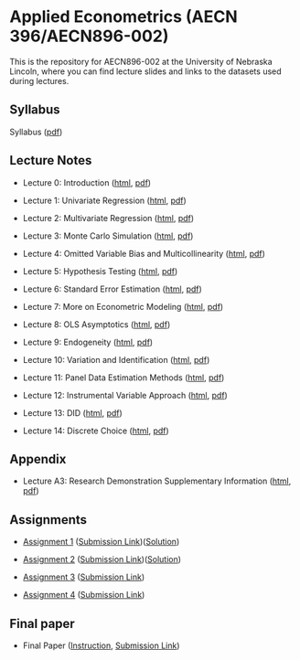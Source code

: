 
# Applied Econometrics (AECN 396/AECN896-002)

This is the repository for AECN896-002 at the University of Nebraska Lincoln, where you can find lecture slides and links to the datasets used during lectures.

## Syllabus

Syllabus ([pdf](https://tmieno2.github.io/MS-Applied-Econometrics/syllabus_2023.pdf))

## Lecture Notes

+ Lecture 0: Introduction ([html](https://tmieno2.github.io/MS-Applied-Econometrics/Introduction/Introduction_x.html), [pdf](https://tmieno2.github.io/MS-Applied-Econometrics/Introduction/Introduction_x.pdf))

+ Lecture 1: Univariate Regression ([html](https://tmieno2.github.io/MS-Applied-Econometrics/1_UnivariateRegression/univariate_regression_x.html), [pdf](https://tmieno2.github.io/MS-Applied-Econometrics/1_UnivariateRegression/univariate_regression_x.pdf))

+ Lecture 2: Multivariate Regression ([html](https://tmieno2.github.io/MS-Applied-Econometrics/2_MultivariateRegression/multivariate_regression_x.html), [pdf](https://tmieno2.github.io/MS-Applied-Econometrics/2_MultivariateRegression/multivariate_regression_x.pdf))

+ Lecture 3: Monte Carlo Simulation ([html](https://tmieno2.github.io/MS-Applied-Econometrics/3_MonteCarloSimulation/MC_x.html), [pdf](https://tmieno2.github.io/MS-Applied-Econometrics/3_MonteCarloSimulation/MC_x.pdf))

+ Lecture 4: Omitted Variable Bias and Multicollinearity ([html](https://tmieno2.github.io/MS-Applied-Econometrics/4_OmittedVariableMulticollinear/OmittedMulticollinear_x.html), [pdf](https://tmieno2.github.io/MS-Applied-Econometrics/4_OmittedVariableMulticollinear/OmittedMulticollinear_x.pdf))

+ Lecture 5: Hypothesis Testing ([html](https://tmieno2.github.io/MS-Applied-Econometrics/5_Testing/testing_x.html), [pdf](https://tmieno2.github.io/MS-Applied-Econometrics/5_Testing/testing_x.pdf))

+ Lecture 6: Standard Error Estimation ([html](https://tmieno2.github.io/MS-Applied-Econometrics/6_StandardErrorEstimation/se_estimation_x.html), [pdf](https://tmieno2.github.io/MS-Applied-Econometrics/6_StandardErrorEstimation/se_estimation_x.pdf))

+ Lecture 7: More on Econometric Modeling ([html](https://tmieno2.github.io/MS-Applied-Econometrics/7_EconometricModel/modeling_x.html), [pdf](https://tmieno2.github.io/MS-Applied-Econometrics/7_EconometricModel/modeling_x.pdf))

+ Lecture 8: OLS Asymptotics ([html](https://tmieno2.github.io/MS-Applied-Econometrics/8_Asymptotics/asymptotics_x.html), [pdf](https://tmieno2.github.io/MS-Applied-Econometrics/8_Asymptotics/asymptotics_x.pdf))

+ Lecture 9: Endogeneity ([html](https://tmieno2.github.io/MS-Applied-Econometrics/9_Endogeneity/endogeneity_x.html), [pdf](https://tmieno2.github.io/MS-Applied-Econometrics/9_Endogeneity/endogeneity_x.pdf))

+ Lecture 10: Variation and Identification ([html](https://tmieno2.github.io/MS-Applied-Econometrics/10_Identification/identification_x.html), [pdf](https://tmieno2.github.io/MS-Applied-Econometrics/10_Identification/identification_x.pdf))

+ Lecture 11: Panel Data Estimation Methods ([html](https://tmieno2.github.io/MS-Applied-Econometrics/11_Panel/panel_x.html), [pdf](https://tmieno2.github.io/MS-Applied-Econometrics/11_Panel/panel_x.pdf))

+ Lecture 12: Instrumental Variable Approach ([html](https://tmieno2.github.io/MS-Applied-Econometrics/12_InstrumentalVariable/iv_x.html), [pdf](https://tmieno2.github.io/MS-Applied-Econometrics/12_InstrumentalVariable/iv_x.pdf))

+ Lecture 13: DID ([html](https://tmieno2.github.io/MS-Applied-Econometrics/13_ImpactEvaluation/impact_evaluation_x.html), [pdf](https://tmieno2.github.io/MS-Applied-Econometrics/13_ImpactEvaluation/impact_evaluation_x.pdf))

+ Lecture 14: Discrete Choice ([html](https://tmieno2.github.io/MS-Applied-Econometrics/14_DiscreteChoice/discrete_choice_x.html), [pdf](https://tmieno2.github.io/MS-Applied-Econometrics/14_DiscreteChoice/discrete_choice_x.pdf))

## Appendix

+ Lecture A3: Research Demonstration Supplementary Information ([html](https://tmieno2.github.io/MS-Applied-Econometrics/A3_ResearchDemonstration/demonstration_supplement_x.html), [pdf](https://tmieno2.github.io/MS-Applied-Econometrics/A3_ResearchDemonstration/demonstration_supplement_x.pdf))



## Assignments

+ [Assignment 1](https://www.dropbox.com/sh/8q8twk1gph0qts0/AADYc4cWzYJCArWUtNZmPNsva?dl=0) ([Submission Link](https://www.dropbox.com/request/QoEGkBxBSn1xvmYhJbe1))([Solution](https://www.dropbox.com/scl/fo/cnw369ndsr05dd7y90oet/h?rlkey=l8t3kietff144qfy7tbo9cs3j&dl=0))

+ [Assignment 2](https://www.dropbox.com/sh/f8f9tdqla719qxw/AACZ8YjVFOC6H8Eck4-rRs1ta?dl=0) ([Submission Link](https://www.dropbox.com/request/vE0P1Q4Q5iZLEN6oVQcR))([Solution](https://www.dropbox.com/scl/fi/eomwsbmtgg8akf9cr7faj/assignment_2_solution.html?rlkey=czv9z1fckru48sdgqfd1u6u87&dl=0))

+ [Assignment 3](https://www.dropbox.com/sh/ms57jt2c0dqq2zu/AADzY7dTQeh6AhciFELgkL43a?dl=0) ([Submission Link](https://www.dropbox.com/request/32FikC5b8LqGqyni1i2s))

+ [Assignment 4](https://www.dropbox.com/sh/sbl3cih6yv1nvxj/AAAsoFgAqPRi87qWc0GAlHWoa?dl=0) ([Submission Link](https://www.dropbox.com/request/ziUBm3LLDQQEgbOXScNl))

## Final paper
+ Final Paper ([Instruction](https://tmieno2.github.io/MS-Applied-Econometrics/A2_PaperExpectation/paper_expectation_x.html), [Submission Link](https://www.dropbox.com/request/UVp6fI1CbH9Om2u51MLK))

